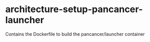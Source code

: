 # architecture-setup-pancancer-launcher
Contains the Dockerfile to build the pancancer/launcher container
